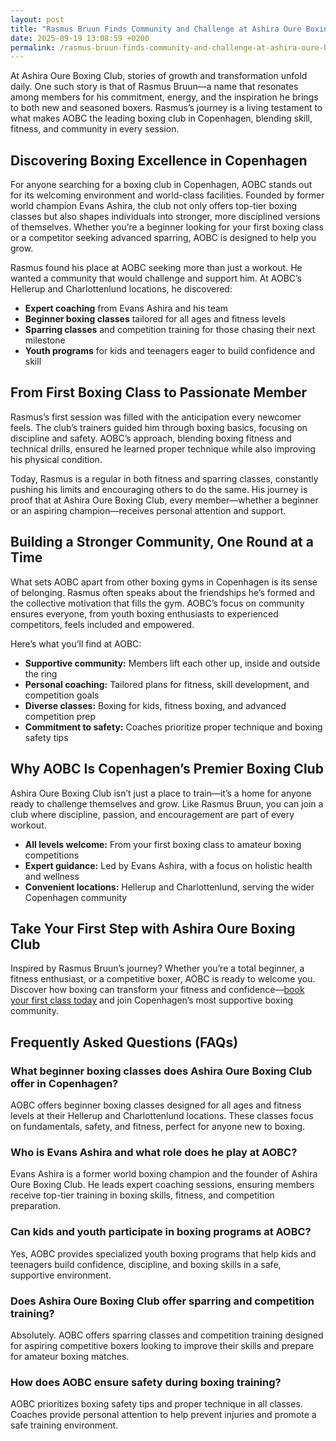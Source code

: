 ```yaml
---
layout: post
title: "Rasmus Bruun Finds Community and Challenge at Ashira Oure Boxing Club"
date: 2025-09-19 13:08:59 +0200
permalink: /rasmus-bruun-finds-community-and-challenge-at-ashira-oure-boxing-club/
---
```

At Ashira Oure Boxing Club, stories of growth and transformation unfold daily. One such story is that of Rasmus Bruun—a name that resonates among members for his commitment, energy, and the inspiration he brings to both new and seasoned boxers. Rasmus’s journey is a living testament to what makes AOBC the leading boxing club in Copenhagen, blending skill, fitness, and community in every session.

## Discovering Boxing Excellence in Copenhagen

For anyone searching for a boxing club in Copenhagen, AOBC stands out for its welcoming environment and world-class facilities. Founded by former world champion Evans Ashira, the club not only offers top-tier boxing classes but also shapes individuals into stronger, more disciplined versions of themselves. Whether you’re a beginner looking for your first boxing class or a competitor seeking advanced sparring, AOBC is designed to help you grow.

Rasmus found his place at AOBC seeking more than just a workout. He wanted a community that would challenge and support him. At AOBC’s Hellerup and Charlottenlund locations, he discovered:

- **Expert coaching** from Evans Ashira and his team  
- **Beginner boxing classes** tailored for all ages and fitness levels  
- **Sparring classes** and competition training for those chasing their next milestone  
- **Youth programs** for kids and teenagers eager to build confidence and skill  

## From First Boxing Class to Passionate Member

Rasmus’s first session was filled with the anticipation every newcomer feels. The club’s trainers guided him through boxing basics, focusing on discipline and safety. AOBC’s approach, blending boxing fitness and technical drills, ensured he learned proper technique while also improving his physical condition.

Today, Rasmus is a regular in both fitness and sparring classes, constantly pushing his limits and encouraging others to do the same. His journey is proof that at Ashira Oure Boxing Club, every member—whether a beginner or an aspiring champion—receives personal attention and support.

## Building a Stronger Community, One Round at a Time

What sets AOBC apart from other boxing gyms in Copenhagen is its sense of belonging. Rasmus often speaks about the friendships he’s formed and the collective motivation that fills the gym. AOBC’s focus on community ensures everyone, from youth boxing enthusiasts to experienced competitors, feels included and empowered.

Here’s what you’ll find at AOBC:

- **Supportive community:** Members lift each other up, inside and outside the ring  
- **Personal coaching:** Tailored plans for fitness, skill development, and competition goals  
- **Diverse classes:** Boxing for kids, fitness boxing, and advanced competition prep  
- **Commitment to safety:** Coaches prioritize proper technique and boxing safety tips  

## Why AOBC Is Copenhagen’s Premier Boxing Club

Ashira Oure Boxing Club isn’t just a place to train—it’s a home for anyone ready to challenge themselves and grow. Like Rasmus Bruun, you can join a club where discipline, passion, and encouragement are part of every workout.

- **All levels welcome:** From your first boxing class to amateur boxing competitions  
- **Expert guidance:** Led by Evans Ashira, with a focus on holistic health and wellness  
- **Convenient locations:** Hellerup and Charlottenlund, serving the wider Copenhagen community  

## Take Your First Step with Ashira Oure Boxing Club

Inspired by Rasmus Bruun’s journey? Whether you’re a total beginner, a fitness enthusiast, or a competitive boxer, AOBC is ready to welcome you. Discover how boxing can transform your fitness and confidence—[book your first class today](https://www.ashiraoure.com/) and join Copenhagen’s most supportive boxing community.

## Frequently Asked Questions (FAQs)

### What beginner boxing classes does Ashira Oure Boxing Club offer in Copenhagen?  
AOBC offers beginner boxing classes designed for all ages and fitness levels at their Hellerup and Charlottenlund locations. These classes focus on fundamentals, safety, and fitness, perfect for anyone new to boxing.

### Who is Evans Ashira and what role does he play at AOBC?  
Evans Ashira is a former world boxing champion and the founder of Ashira Oure Boxing Club. He leads expert coaching sessions, ensuring members receive top-tier training in boxing skills, fitness, and competition preparation.

### Can kids and youth participate in boxing programs at AOBC?  
Yes, AOBC provides specialized youth boxing programs that help kids and teenagers build confidence, discipline, and boxing skills in a safe, supportive environment.

### Does Ashira Oure Boxing Club offer sparring and competition training?  
Absolutely. AOBC offers sparring classes and competition training designed for aspiring competitive boxers looking to improve their skills and prepare for amateur boxing matches.

### How does AOBC ensure safety during boxing training?  
AOBC prioritizes boxing safety tips and proper technique in all classes. Coaches provide personal attention to help prevent injuries and promote a safe training environment.

<script type="application/ld+json">
{
  "@context": "https://schema.org",
  "@type": "BlogPosting",
  "headline": "Rasmus Bruun Finds Community and Challenge at Ashira Oure Boxing Club",
  "description": "Discover how Rasmus Bruun’s journey at Ashira Oure Boxing Club exemplifies the skill, fitness, and community found at Copenhagen’s premier boxing gym led by former world champion Evans Ashira.",
  "image": "https://www.ashiraoure.com/images/rasmus-bruun-aobc.jpg",
  "author": {
    "@type": "Person",
    "name": "Evans Ashira"
  },
  "publisher": {
    "@type": "Person",
    "name": "Evans Ashira"
  },
  "mainEntityOfPage": {
    "@type": "WebPage",
    "@id": "https://www.ashiraoure.com/blog/rasmus-bruun-community-challenge"
  },
  "datePublished": "2024-06-01",
  "dateModified": "2024-06-01"
}
</script>

<script type="application/ld+json">
{
  "@context": "https://schema.org",
  "@type": "FAQPage",
  "mainEntity": [
    {
      "@type": "Question",
      "name": "What beginner boxing classes does Ashira Oure Boxing Club offer in Copenhagen?",
      "acceptedAnswer": {
        "@type": "Answer",
        "text": "AOBC offers beginner boxing classes designed for all ages and fitness levels at their Hellerup and Charlottenlund locations. These classes focus on fundamentals, safety, and fitness, perfect for anyone new to boxing."
      }
    },
    {
      "@type": "Question",
      "name": "Who is Evans Ashira and what role does he play at AOBC?",
      "acceptedAnswer": {
        "@type": "Answer",
        "text": "Evans Ashira is a former world boxing champion and the founder of Ashira Oure Boxing Club. He leads expert coaching sessions, ensuring members receive top-tier training in boxing skills, fitness, and competition preparation."
      }
    },
    {
      "@type": "Question",
      "name": "Can kids and youth participate in boxing programs at AOBC?",
      "acceptedAnswer": {
        "@type": "Answer",
        "text": "Yes, AOBC provides specialized youth boxing programs that help kids and teenagers build confidence, discipline, and boxing skills in a safe, supportive environment."
      }
    },
    {
      "@type": "Question",
      "name": "Does Ashira Oure Boxing Club offer sparring and competition training?",
      "acceptedAnswer": {
        "@type": "Answer",
        "text": "Absolutely. AOBC offers sparring classes and competition training designed for aspiring competitive boxers looking to improve their skills and prepare for amateur boxing matches."
      }
    },
    {
      "@type": "Question",
      "name": "How does AOBC ensure safety during boxing training?",
      "acceptedAnswer": {
        "@type": "Answer",
        "text": "AOBC prioritizes boxing safety tips and proper technique in all classes. Coaches provide personal attention to help prevent injuries and promote a safe training environment."
      }
    }
  ]
}
</script>